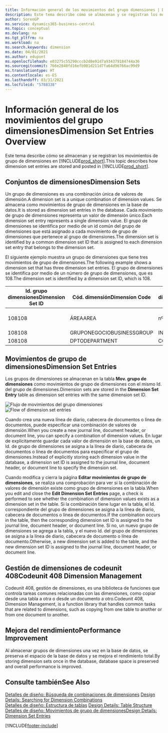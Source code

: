 ```yaml
---
title: Información general de los movimientos del grupo dimensiones | Documentos de Microsoft
description: Este tema describe cómo se almacenan y se registran los movimientos de grupo de dimensiones en Dynamics 365.
author: SorenGP
ms.service: dynamics365-business-central
ms.topic: conceptual
ms.devlang: na
ms.tgt_pltfrm: na
ms.workload: na
ms.search.keywords: dimension
ms.date: 04/01/2021
ms.author: edupont
ms.openlocfilehash: e03275c55290cccb2d8e91d7a934379184744a36
ms.sourcegitcommit: 766e2840fd16efb901d211d7fa64d96766ac99d9
ms.translationtype: HT
ms.contentlocale: es-ES
ms.lasthandoff: 03/31/2021
ms.locfileid: "5788338"
---
```

# <a name="dimension-set-entries-overview"></a><span data-ttu-id="bdf31-103">Información general de los movimientos del grupo dimensiones</span><span class="sxs-lookup"><span data-stu-id="bdf31-103">Dimension Set Entries Overview</span></span>
<span data-ttu-id="bdf31-104">Este tema describe cómo se almacenan y se registran los movimientos de grupo de dimensiones en [!INCLUDE[prod_short](includes/prod_short.md)].</span><span class="sxs-lookup"><span data-stu-id="bdf31-104">This topic describes how dimension set entries are stored and posted in [!INCLUDE[prod_short](includes/prod_short.md)].</span></span>  

## <a name="dimension-sets"></a><span data-ttu-id="bdf31-105">Conjuntos de dimensiones</span><span class="sxs-lookup"><span data-stu-id="bdf31-105">Dimension Sets</span></span>  
<span data-ttu-id="bdf31-106">Un grupo de dimensiones es una combinación única de valores de dimensión.</span><span class="sxs-lookup"><span data-stu-id="bdf31-106">A dimension set is a unique combination of dimension values.</span></span> <span data-ttu-id="bdf31-107">Se almacena como movimientos de grupo de dimensiones en la base de datos.</span><span class="sxs-lookup"><span data-stu-id="bdf31-107">It is stored as dimension set entries in the database.</span></span> <span data-ttu-id="bdf31-108">Cada movimiento de grupo de dimensiones representa un valor de dimensión único.</span><span class="sxs-lookup"><span data-stu-id="bdf31-108">Each dimension set entry represents a single dimension value.</span></span> <span data-ttu-id="bdf31-109">El grupo de dimensiones se identifica por medio de un id común del grupo de dimensiones que está asignado a cada movimiento de grupo de dimensiones que pertenece al grupo de dimensiones.</span><span class="sxs-lookup"><span data-stu-id="bdf31-109">The dimension set is identified by a common dimension set ID that is assigned to each dimension set entry that belongs to the dimension set.</span></span>  

<span data-ttu-id="bdf31-110">El siguiente ejemplo muestra un grupo de dimensiones que tiene tres movimientos de grupo de dimensiones.</span><span class="sxs-lookup"><span data-stu-id="bdf31-110">The following example shows a dimension set that has three dimension set entries.</span></span> <span data-ttu-id="bdf31-111">El grupo de dimensiones se identifica por medio de un número de grupo de dimensiones, que es 108.</span><span class="sxs-lookup"><span data-stu-id="bdf31-111">The dimension set is identified by a dimension set ID, which is 108.</span></span>  

|<span data-ttu-id="bdf31-112">Id. grupo dimensiones</span><span class="sxs-lookup"><span data-stu-id="bdf31-112">Dimension Set ID</span></span>|<span data-ttu-id="bdf31-113">Cód. dimensión</span><span class="sxs-lookup"><span data-stu-id="bdf31-113">Dimension Code</span></span>|<span data-ttu-id="bdf31-114">Cód. valor dimensión</span><span class="sxs-lookup"><span data-stu-id="bdf31-114">Dimension Value Code</span></span>|<span data-ttu-id="bdf31-115">Nombre valor dimensión</span><span class="sxs-lookup"><span data-stu-id="bdf31-115">Dimension Value Name</span></span>|  
|----------------------|--------------------|--------------------------|--------------------------|  
|<span data-ttu-id="bdf31-116">108</span><span class="sxs-lookup"><span data-stu-id="bdf31-116">108</span></span>|<span data-ttu-id="bdf31-117">ÁREA</span><span class="sxs-lookup"><span data-stu-id="bdf31-117">AREA</span></span>|<span data-ttu-id="bdf31-118">nº 70</span><span class="sxs-lookup"><span data-stu-id="bdf31-118">70</span></span>|<span data-ttu-id="bdf31-119">Norte América</span><span class="sxs-lookup"><span data-stu-id="bdf31-119">America North</span></span>|  
|<span data-ttu-id="bdf31-120">108</span><span class="sxs-lookup"><span data-stu-id="bdf31-120">108</span></span>|<span data-ttu-id="bdf31-121">GRUPONEGOCIO</span><span class="sxs-lookup"><span data-stu-id="bdf31-121">BUSINESSGROUP</span></span>|<span data-ttu-id="bdf31-122">INICIO</span><span class="sxs-lookup"><span data-stu-id="bdf31-122">HOME</span></span>|<span data-ttu-id="bdf31-123">Inicio</span><span class="sxs-lookup"><span data-stu-id="bdf31-123">Home</span></span>|  
|<span data-ttu-id="bdf31-124">108</span><span class="sxs-lookup"><span data-stu-id="bdf31-124">108</span></span>|<span data-ttu-id="bdf31-125">DPTO</span><span class="sxs-lookup"><span data-stu-id="bdf31-125">DEPARTMENT</span></span>|<span data-ttu-id="bdf31-126">CCIAL</span><span class="sxs-lookup"><span data-stu-id="bdf31-126">SALES</span></span>|<span data-ttu-id="bdf31-127">Ccial</span><span class="sxs-lookup"><span data-stu-id="bdf31-127">Sales</span></span>|  

## <a name="dimension-set-entries"></a><span data-ttu-id="bdf31-128">Movimientos de grupo de dimensiones</span><span class="sxs-lookup"><span data-stu-id="bdf31-128">Dimension Set Entries</span></span>  
<span data-ttu-id="bdf31-129">Los grupos de dimensiones se almacenan en la tabla **Mov. grupo de dimensiones** como movimientos de grupo de dimensiones con el mismo Id. del grupo de dimensiones.</span><span class="sxs-lookup"><span data-stu-id="bdf31-129">Dimension sets are stored in the **Dimension Set Entry** table as dimension set entries with the same dimension set ID.</span></span>  

<span data-ttu-id="bdf31-130">![Flujo de movimientos del grupo dimensiones](media/dimensionentrynav7.png "Flujo de movimientos del grupo dimensiones")</span><span class="sxs-lookup"><span data-stu-id="bdf31-130">![Flow of dimension set entries](media/dimensionentrynav7.png "Flow of dimension set entries")</span></span>  

<span data-ttu-id="bdf31-131">Cuando crea una nueva línea de diario, cabecera de documentos o línea de documentos, puede especificar una combinación de valores de dimensión.</span><span class="sxs-lookup"><span data-stu-id="bdf31-131">When you create a new journal line, document header, or document line, you can specify a combination of dimension values.</span></span> <span data-ttu-id="bdf31-132">En lugar de explícitamente guardar cada valor de dimensión en la base de datos, un Id. de grupo de dimensiones se asigna a la línea de diario, cabecera de documentos o línea de documentos para especificar el grupo de dimensiones.</span><span class="sxs-lookup"><span data-stu-id="bdf31-132">Instead of explicitly storing each dimension value in the database, a dimension set ID is assigned to the journal line, document header, or document line to specify the dimension set.</span></span>  

<span data-ttu-id="bdf31-133">Cuando modifica y cierra la página **Editar movimientos de grupo de dimensiones**, se realiza una comprobación para ver si la combinación de valores de dimensión existe como grupo de dimensiones en la tabla.</span><span class="sxs-lookup"><span data-stu-id="bdf31-133">When you edit and close the **Edit Dimension Set Entries** page, a check is performed to see whether the combination of dimension values exists as a dimension set in the table.</span></span> <span data-ttu-id="bdf31-134">Si la combinación tiene lugar en la tabla, el Id. correspondiente del grupo de dimensiones se asigna a la línea de diario, cabecera de documentos o línea de documentos.</span><span class="sxs-lookup"><span data-stu-id="bdf31-134">If the combination occurs in the table, then the corresponding dimension set ID is assigned to the journal line, document header, or document line.</span></span> <span data-ttu-id="bdf31-135">Si no, un nuevo grupo de dimensiones se agrega a la tabla, y el nuevo Id. del grupo de dimensiones se asigna a la línea de diario, cabecera de documento o línea de documento.</span><span class="sxs-lookup"><span data-stu-id="bdf31-135">Otherwise, a new dimension set is added to the table, and the new dimension set ID is assigned to the journal line, document header, or document line.</span></span>

## <a name="codeunit-408-dimension-management"></a><span data-ttu-id="bdf31-136">Gestión de dimensiones de codeunit 408</span><span class="sxs-lookup"><span data-stu-id="bdf31-136">Codeunit 408 Dimension Management</span></span>
<span data-ttu-id="bdf31-137">Codeunit 408, gestión de dimensiones, es una biblioteca de funciones que controla tareas comunes relacionadas con las dimensiones, como copiar desde una tabla a otra o desde un documento a otro.</span><span class="sxs-lookup"><span data-stu-id="bdf31-137">Codeunit 408, Dimension Management, is a function library that handles common tasks that are related to dimensions, such as copying from one table to another or from one document to another.</span></span>

## <a name="performance-improvement"></a><span data-ttu-id="bdf31-138">Mejora del rendimiento</span><span class="sxs-lookup"><span data-stu-id="bdf31-138">Performance Improvement</span></span>  
<span data-ttu-id="bdf31-139">Al almacenar grupos de dimensiones una vez en la base de datos, se preserva el espacio de la base de datos y se mejora el rendimiento total.</span><span class="sxs-lookup"><span data-stu-id="bdf31-139">By storing dimension sets once in the database, database space is preserved and overall performance is improved.</span></span>  

## <a name="see-also"></a><span data-ttu-id="bdf31-140">Consulte también</span><span class="sxs-lookup"><span data-stu-id="bdf31-140">See Also</span></span>
<span data-ttu-id="bdf31-141">[Detalles de diseño: Búsqueda de combinaciones de dimensiones](design-details-searching-for-dimension-combinations.md) </span><span class="sxs-lookup"><span data-stu-id="bdf31-141">[Design Details: Searching for Dimension Combinations](design-details-searching-for-dimension-combinations.md) </span></span>  
<span data-ttu-id="bdf31-142">[Detalles de diseño: Estructura de tablas](design-details-table-structure.md) </span><span class="sxs-lookup"><span data-stu-id="bdf31-142">[Design Details: Table Structure](design-details-table-structure.md) </span></span>  
[<span data-ttu-id="bdf31-143">Detalles de diseño: Movimientos de grupo de dimensiones</span><span class="sxs-lookup"><span data-stu-id="bdf31-143">Design Details: Dimension Set Entries</span></span>](design-details-dimension-set-entries.md)   


[!INCLUDE[footer-include](includes/footer-banner.md)]
